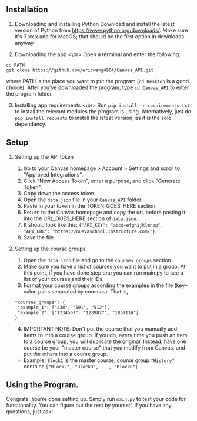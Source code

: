 ## Installation
1. Downloading and installing Python
Download and install the latest version of Python from https://www.python.org/downloads/. Make sure it's 3.xx.x and for MacOS; that should be the first option in downloads anyway

2. Downloading the app <\br>
Open a terminal and enter the following:
```
cd PATH
git clone https://github.com/ericwang4904/Canvas_API.git
```
where PATH is the place you want to put the program (`cd Desktop` is a good choice). After you've downloaded the program, type
`cd Canvas_API` to enter the program folder.

3. Installing app requirements <\br>
Run `pip install -r requirements.txt` to install the relevant modules the program is using. Alternatively, just do `pip install requests` to install the latest version, as it is the sole dependancy.

## Setup
1. Setting up the API token
   1. Go to your Canvas homepage > Account > Settings and scroll to "Approved Integrations".
   2. Click "New Access Token", enter a purpose, and click "Generate Token".
   3. Copy down the access token.
   4. Open the `data.json` file in your `Canvas_API` folder.
   5. Paste in your token in the TOKEN_GOES_HERE section.
   6. Return to the Canvas homepage and copy the url, before pasting it into the URL_GOES_HERE section of `data.json`.
   7. It should look like this: `{"API_KEY": "abcd~efghijklmnop", "API_URL": "https://nuevaschool.instructure.com/"}`.
   8. Save the file.

2. Setting up the course groups
   1. Open the `data.json` file and go to the `courses_groups` section
   2. Make sure you have a list of courses you want to put in a group. At this point, if you have done step one you can run main.py to see a list of your courses and their IDs.
   3. Format your course groups according the examples in the file (key–value pairs separated by commas). That is,
   ```
   "courses_groups": {
    "example_1": ["238", "591", "512"],
    "example_2": ["1234567", "1239877", "1857116"]
   }
   ```
   4. IMPORTANT NOTE: Don't put the course that you manually add items to into a course group. If you do, every time you push an item to a course group, you will duplicate the original. Instead, have one course be your "master course" that you modify from Canvas, and put the others into a course group.
   - Example: `Block1` is the master course, course group `"History"` contains `["Block2", "Block3", ..., "Block8"]`

## Using the Program.
Congrats! You're done setting up. Simply run `main.py` to test your code for functionality. You can figure out the rest by yourself. If you have any questions, just ask!



